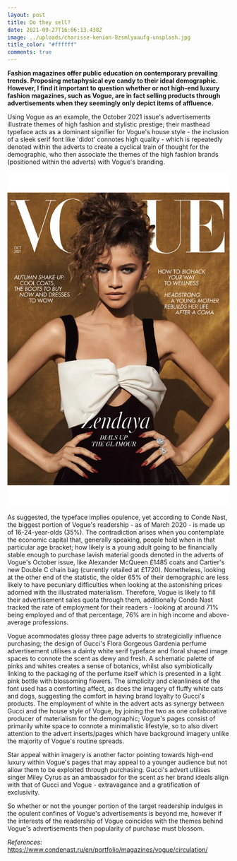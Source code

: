 ```yaml
---
layout: post
title: Do they sell?
date: 2021-09-27T16:06:13.438Z
image: ../uploads/charisse-kenion-8zsmlyaaufg-unsplash.jpg
title_color: "#ffffff"
comments: true
---
```

**Fashion magazines offer public education on contemporary prevailing trends. Proposing metaphysical eye candy to their ideal demographic. However, I find it important to question whether or not high-end luxury fashion magazines, such as Vogue, are in fact selling products through advertisements when they seemingly only depict items of affluence.**

Using Vogue as an example, the October 2021 issue's advertisements illustrate themes of high fashion and stylistic prestige; their masthead typeface acts as a dominant signifier for Vogue's house style - the inclusion of a sleek serif font like 'didot' connotes high quality - which is repeatedly denoted within the adverts to create a cyclical train of thought for the demographic, who then associate the themes of the high fashion brands (positioned within the adverts) with Vogue's branding.

![Vogue 2021 October Issue](../uploads/zendayacover.jpg.webp "https://www.vogue.co.uk/news/article/british-vogue-october-2021-zendaya")

As suggested, the typeface implies opulence, yet according to Conde Nast, the biggest portion of Vogue's readership - as of March 2020 - is made up of 16-24-year-olds (35%). The contradiction arises when you contemplate the economic capital that, generally speaking, people hold when in that particular age bracket; how likely is a young adult going to be financially stable enough to purchase lavish material goods denoted in the adverts of Vogue's October issue, like Alexander McQueen £1485 coats and Cartier's new Double C chain bag (currently retailed at £1720). Nonetheless, looking at the other end of the statistic, the older 65% of their demographic are less likely to have pecuniary difficulties when looking at the astonishing prices adorned with the illustrated materialism. Therefore, Vogue is likely to fill their advertisement sales quota through them, additionally Conde Nast tracked the rate of employment for their readers - looking at around 71% being employed and of that percentage, 76% are in high income and above-average professions. 

Vogue acommodates glossy three page adverts to strategicially influence purchasing; the design of Gucci's Flora Gorgeous Gardenia perfume advertisement utilises a dainty white serif typeface and floral shaped image spaces to connote the scent as dewy and fresh. A schematic palette of pinks and whites creates a sense of botanics, whilst also symbiotically linking to the packaging of the perfume itself which is presented in a light pink bottle with blossoming flowers. The simplicity and cleanliness of the font used has a comforting affect, as does the imagery of fluffy white cats and dogs, suggesting the comfort in having brand loyalty to Gucci's products. The employment of white in the advert acts as synergy between Gucci and the house style of Vogue, by joining the two as one collaborative producer of materialism for the demographic; Vogue's pages consist of primarily white space to connote a minimalistic lifestyle, so to also divert attention to the advert inserts/pages which have background imagery unlike the majority of Vogue's routine spreads. 

Star appeal within imagery is another factor pointing towards high-end luxury within Vogue's pages that may appeal to a younger audience but not allow them to be exploited through purchasing. Gucci's advert utilises singer Miley Cyrus as an ambassador for the scent as her brand ideals align with that of Gucci and Vogue - extravagance and a gratification of exclusivity. 

So whether or not the younger portion of the target readership indulges in the opulent confines of Vogue's advertisements is beyond me, however if the interests of the readership of Vogue coincides with the themes behind Vogue's advertisements then popularity of purchase must blossom.

*References*: <https://www.condenast.ru/en/portfolio/magazines/vogue/circulation/>